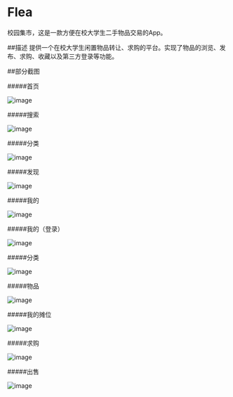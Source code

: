 # Flea
校园集市，这是一款方便在校大学生二手物品交易的App。



##描述
提供一个在校大学生闲置物品转让、求购的平台。实现了物品的浏览、发布、求购、收藏以及第三方登录等功能。


##部分截图


#####首页

![image](https://github.com/Fionaaaa/Flea/blob/master/src/main/res/drawable/001.JPG)  

#####搜索

![image](https://github.com/Fionaaaa/Flea/blob/master/src/main/res/drawable/002.JPG)

#####分类

![image](https://github.com/Fionaaaa/Flea/blob/master/src/main/res/drawable/003.JPG)


#####发现

![image](https://github.com/Fionaaaa/Flea/blob/master/src/main/res/drawable/004.JPG)


#####我的

![image](https://github.com/Fionaaaa/Flea/blob/master/src/main/res/drawable/005.JPG)


#####我的（登录）


![image](https://github.com/Fionaaaa/Flea/blob/master/src/main/res/drawable/006.JPG)


#####分类


![image](https://github.com/Fionaaaa/Flea/blob/master/src/main/res/drawable/007.JPG)


#####物品

![image](https://github.com/Fionaaaa/Flea/blob/master/src/main/res/drawable/008.JPG)


#####我的摊位

![image](https://github.com/Fionaaaa/Flea/blob/master/src/main/res/drawable/009.JPG)


#####求购

![image](https://github.com/Fionaaaa/Flea/blob/master/src/main/res/drawable/010.JPG)


#####出售


![image](https://github.com/Fionaaaa/Flea/blob/master/src/main/res/drawable/011.JPG)






